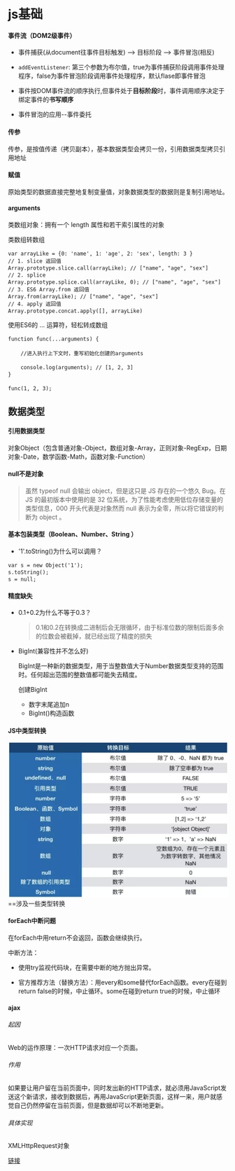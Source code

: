 # js基础
#### 事件流（DOM2级事件）
- 事件捕获(从document往事件目标触发) --> 目标阶段 --> 事件冒泡(相反)

- `addEventListener`: 第三个参数为布尔值，true为事件捕获阶段调用事件处理程序，false为事件冒泡阶段调用事件处理程序，默认flase即事件冒泡

- 事件按DOM事件流的顺序执行,但事件处于**目标阶段**时，事件调用顺序决定于绑定事件的**书写顺序**

- 事件冒泡的应用--事件委托
#### 传参
传参，是按值传递（拷贝副本），基本数据类型会拷贝一份，引用数据类型拷贝引用地址
#### 赋值
原始类型的数据直接完整地复制变量值，对象数据类型的数据则是复制引用地址。
#### arguments
类数组对象：拥有一个 length 属性和若干索引属性的对象

类数组转数组
```
var arrayLike = {0: 'name', 1: 'age', 2: 'sex', length: 3 }
// 1. slice 返回值
Array.prototype.slice.call(arrayLike); // ["name", "age", "sex"] 
// 2. splice
Array.prototype.splice.call(arrayLike, 0); // ["name", "age", "sex"] 
// 3. ES6 Array.from 返回值
Array.from(arrayLike); // ["name", "age", "sex"] 
// 4. apply 返回值
Array.prototype.concat.apply([], arrayLike)
```
使用ES6的 ... 运算符，轻松转成数组
```
function func(...arguments) {

    //进入执行上下文时，重写初始化创建的arguments
    
    console.log(arguments); // [1, 2, 3]
}

func(1, 2, 3);
```
## 数据类型

#### 引用数据类型
  
   对象Object（包含普通对象-Object，数组对象-Array，正则对象-RegExp，日期对象-Date，数学函数-Math，函数对象-Function）

#### null不是对象
>虽然 typeof null 会输出 object，但是这只是 JS 存在的一个悠久 Bug。在 JS 的最初版本中使用的是 32 位系统，为了性能考虑使用低位存储变量的类型信息，000 开头代表是对象然而 null 表示为全零，所以将它错误的判断为 object 。

#### 基本包装类型（Boolean、Number、String ）

- '1'.toString()为什么可以调用？
```
var s = new Object('1');
s.toString();
s = null;
```

#### 精度缺失
- 0.1+0.2为什么不等于0.3？

    >0.1和0.2在转换成二进制后会无限循环，由于标准位数的限制后面多余的位数会被截掉，就已经出现了精度的损失

- BigInt(兼容性并不怎么好)
  
    BigInt是一种新的数据类型，用于当整数值大于Number数据类型支持的范围时。任何超出范围的整数值都可能失去精度。

    创建BigInt

    - 数字末尾追加n
    - BigInt()构造函数

#### JS中类型转换
![](./imgs/类型转换@js基础.png)
==涉及一些类型转换

#### forEach中断问题
在forEach中用return不会返回，函数会继续执行。

中断方法：

- 使用try监视代码块，在需要中断的地方抛出异常。

- 官方推荐方法（替换方法）：用every和some替代forEach函数。every在碰到return false的时候，中止循环。some在碰到return true的时候，中止循环

#### ajax
###### 起因
Web的运作原理：一次HTTP请求对应一个页面。
###### 作用
如果要让用户留在当前页面中，同时发出新的HTTP请求，就必须用JavaScript发送这个新请求，接收到数据后，再用JavaScript更新页面，这样一来，用户就感觉自己仍然停留在当前页面，但是数据却可以不断地更新。
###### 具体实现
XMLHttpRequest对象

[链接](https://www.lagou.com/lgeduarticle/20341.html)